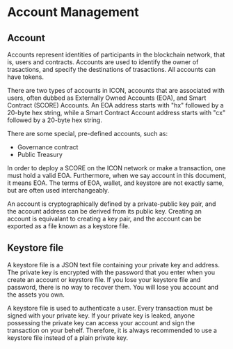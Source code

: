 Account Management
==============

## Account
Accounts represent identities of participants in the blockchain network, that is, users and contracts. Accounts are used to identify the owner of trasactions, and specify the destinations of trasactions. All accounts can have tokens.

There are two types of accounts in ICON, accounts that are associated with users, often dubbed as Externally Owned Accounts (EOA), and Smart Contract (SCORE) Accounts. An EOA address starts with "hx" followed by a 20-byte hex string, while a Smart Contract Account address starts with "cx" followed by a 20-byte hex string. 

There are some special, pre-defined accounts, such as:
 - Governance contract
 - Public Treasury

In order to deploy a SCORE on the ICON network or make a transaction, one must hold a valid EOA. Furthermore, when we say account in this document, it means EOA. The terms of EOA, wallet, and keystore are not exactly same, but are often used interchangeably. 

An account is cryptographically defined by a private-public key pair, and the account address can be derived from its public key. Creating an account is equivalant to creating a key pair, and the account can be exported as a file known as a keystore file. 

## Keystore file
A keystore file is a JSON text file containing your private key and address. The private key is encrypted with the password that you enter when you create an account or keystore file. If you lose your keystore file and password, there is no way to recover them. You will lose you account and the assets you own.

A keystore file is used to authenticate a user. Every transaction must be signed with your private key. If your private key is leaked, anyone possessing the private key can access your account and sign the transaction on your behelf. Therefore, it is always recommended to use a keystore file instead of a plain private key. 


